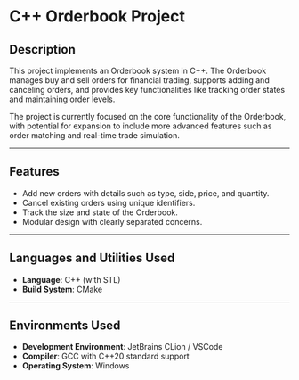 # C++ Orderbook Project

## Description
This project implements an Orderbook system in C++. The Orderbook manages buy and sell orders for financial trading, supports adding and canceling orders, and provides key functionalities like tracking order states and maintaining order levels. 

The project is currently focused on the core functionality of the Orderbook, with potential for expansion to include more advanced features such as order matching and real-time trade simulation.

---

## Features
- Add new orders with details such as type, side, price, and quantity.
- Cancel existing orders using unique identifiers.
- Track the size and state of the Orderbook.
- Modular design with clearly separated concerns.

---

## Languages and Utilities Used
- **Language**: C++ (with STL)
- **Build System**: CMake

---

## Environments Used
- **Development Environment**: JetBrains CLion / VSCode
- **Compiler**: GCC with C++20 standard support
- **Operating System**: Windows
